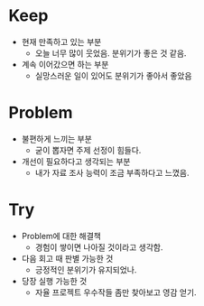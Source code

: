 # Keep

- 현재 만족하고 있는 부분
  - 오늘 너무 많이 웃었음. 분위기가 좋은 것 같음.
- 계속 이어갔으면 하는 부분
  - 실망스러운 일이 있어도 분위기가 좋아서 좋았음

# Problem

- 불편하게 느끼는 부분
  - 굳이 뽑자면 주제 선정이 힘들다.
- 개선이 필요하다고 생각되는 부분
  - 내가 자료 조사 능력이 조금 부족하다고 느꼈음.

# Try

- Problem에 대한 해결책
  - 경험이 쌓이면 나아질 것이라고 생각함.
- 다음 회고 때 판별 가능한 것
  - 긍정적인 분위기가 유지되었나.
- 당장 실행 가능한 것
  - 자율 프로젝트 우수작들 좀만 찾아보고 영감 얻기.
